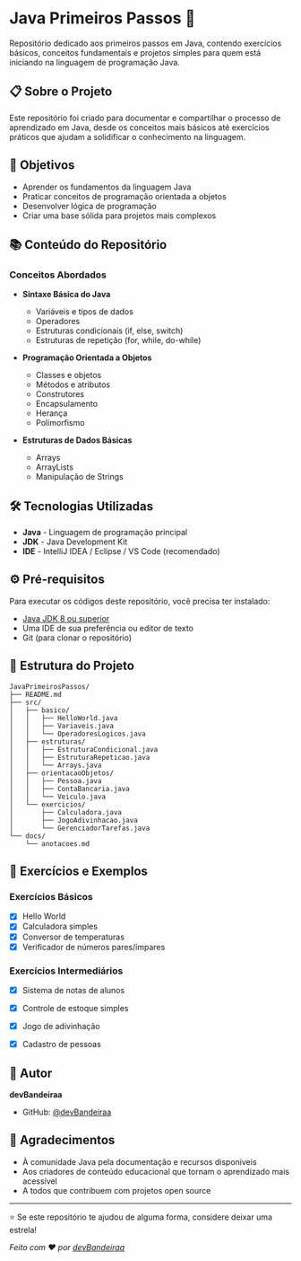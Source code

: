 # Java Primeiros Passos 🚀

Repositório dedicado aos primeiros passos em Java, contendo exercícios básicos, conceitos fundamentais e projetos simples para quem está iniciando na linguagem de programação Java.

## 📋 Sobre o Projeto

Este repositório foi criado para documentar e compartilhar o processo de aprendizado em Java, desde os conceitos mais básicos até exercícios práticos que ajudam a solidificar o conhecimento na linguagem.

## 🎯 Objetivos

- Aprender os fundamentos da linguagem Java
- Praticar conceitos de programação orientada a objetos
- Desenvolver lógica de programação
- Criar uma base sólida para projetos mais complexos

## 📚 Conteúdo do Repositório

### Conceitos Abordados

- **Sintaxe Básica do Java**
  - Variáveis e tipos de dados
  - Operadores
  - Estruturas condicionais (if, else, switch)
  - Estruturas de repetição (for, while, do-while)

- **Programação Orientada a Objetos**
  - Classes e objetos
  - Métodos e atributos
  - Construtores
  - Encapsulamento
  - Herança
  - Polimorfismo

- **Estruturas de Dados Básicas**
  - Arrays
  - ArrayLists
  - Manipulação de Strings

## 🛠️ Tecnologias Utilizadas

- **Java** - Linguagem de programação principal
- **JDK** - Java Development Kit
- **IDE** - IntelliJ IDEA / Eclipse / VS Code (recomendado)

## ⚙️ Pré-requisitos

Para executar os códigos deste repositório, você precisa ter instalado:

- [Java JDK 8 ou superior](https://www.oracle.com/java/technologies/downloads/)
- Uma IDE de sua preferência ou editor de texto
- Git (para clonar o repositório)

## 📁 Estrutura do Projeto

```
JavaPrimeirosPassos/
├── README.md
├── src/
│   ├── basico/
│   │   ├── HelloWorld.java
│   │   ├── Variaveis.java
│   │   └── OperadoresLogicos.java
│   ├── estruturas/
│   │   ├── EstruturaCondicional.java
│   │   ├── EstruturaRepeticao.java
│   │   └── Arrays.java
│   ├── orientacaoObjetos/
│   │   ├── Pessoa.java
│   │   ├── ContaBancaria.java
│   │   └── Veiculo.java
│   └── exercicios/
│       ├── Calculadora.java
│       ├── JogoAdivinhacao.java
│       └── GerenciadorTarefas.java
└── docs/
    └── anotacoes.md
```

## 📖 Exercícios e Exemplos

### Exercícios Básicos
- [x] Hello World
- [x] Calculadora simples
- [x] Conversor de temperaturas
- [x] Verificador de números pares/ímpares

### Exercícios Intermediários
- [x] Sistema de notas de alunos
- [x] Controle de estoque simples
- [x] Jogo de adivinhação
- [x] Cadastro de pessoas


## 👤 Autor

**devBandeiraa**
- GitHub: [@devBandeiraa](https://github.com/devBandeiraa)

## 🌟 Agradecimentos

- À comunidade Java pela documentação e recursos disponíveis
- Aos criadores de conteúdo educacional que tornam o aprendizado mais acessível
- A todos que contribuem com projetos open source

---

⭐ Se este repositório te ajudou de alguma forma, considere deixar uma estrela!

*Feito com ❤️ por [devBandeiraa](https://github.com/devBandeiraa)*
